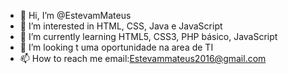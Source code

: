 - 👋 Hi, I’m @EstevamMateus
- 👀 I’m interested in  HTML, CSS, Java e JavaScript
- 🌱 I’m currently learning  HTML5, CSS3, PHP básico, JavaScript
- 💞️ I’m looking t uma oportunidade na area de TI
- 📫 How to reach me  email:Estevammateus2016@gmail.com

<!---
EstevamMateus/EstevamMateus is a ✨ special ✨ repository because its `README.md` (this file) appears on your GitHub profile.
You can click the Preview link to take a look at your changes.
--->
